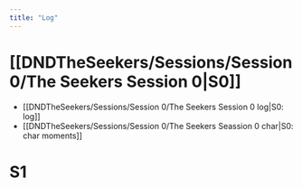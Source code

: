 ```yaml
---
title: "Log"
---
```


# [[DNDTheSeekers/Sessions/Session 0/The Seekers Session 0|S0]]
- [[DNDTheSeekers/Sessions/Session 0/The Seekers Session 0 log|S0: log]]
- [[DNDTheSeekers/Sessions/Session 0/The Seekers Seassion 0 char|S0: char moments]]

# S1
